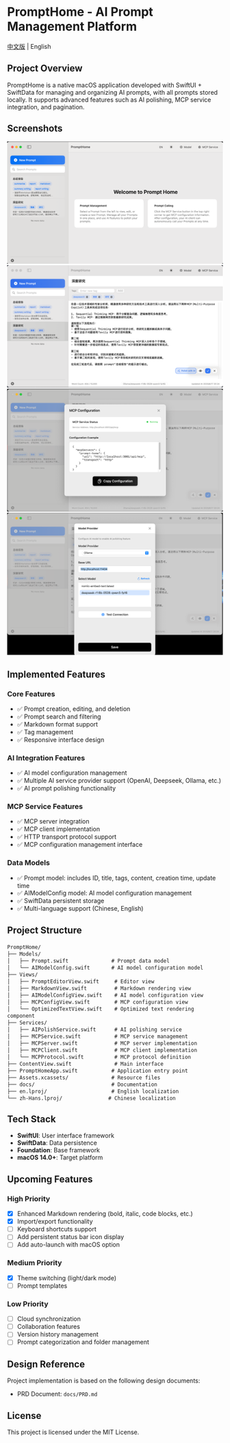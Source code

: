 # PromptHome - AI Prompt Management Platform

[中文版](README.md) | English

## Project Overview

PromptHome is a native macOS application developed with SwiftUI + SwiftData for managing and organizing AI prompts, with all prompts stored locally. It supports advanced features such as AI polishing, MCP service integration, and pagination.

## Screenshots
![PromptHome Main Interface](PromptHome/PromptHome/docs/main.png)
![Prompt Editor](PromptHome/PromptHome/docs/Prompt_Editor.png)
![MCP Configuration Interface](PromptHome/PromptHome/docs/MCP_Configration.png)
![Model Provider Interface](PromptHome/PromptHome/docs/Model_Provider.png)

## Implemented Features

### Core Features
- ✅ Prompt creation, editing, and deletion
- ✅ Prompt search and filtering
- ✅ Markdown format support
- ✅ Tag management
- ✅ Responsive interface design

### AI Integration Features
- ✅ AI model configuration management
- ✅ Multiple AI service provider support (OpenAI, Deepseek, Ollama, etc.)
- ✅ AI prompt polishing functionality

### MCP Service Features
- ✅ MCP server integration
- ✅ MCP client implementation
- ✅ HTTP transport protocol support
- ✅ MCP configuration management interface

### Data Models
- ✅ Prompt model: includes ID, title, tags, content, creation time, update time
- ✅ AIModelConfig model: AI model configuration management
- ✅ SwiftData persistent storage
- ✅ Multi-language support (Chinese, English)

## Project Structure

```
PromptHome/
├── Models/
│   ├── Prompt.swift              # Prompt data model
│   └── AIModelConfig.swift       # AI model configuration model
├── Views/
│   ├── PromptEditorView.swift     # Editor view
│   ├── MarkdownView.swift         # Markdown rendering view
│   ├── AIModelConfigView.swift    # AI model configuration view
│   ├── MCPConfigView.swift        # MCP configuration view
│   └── OptimizedTextView.swift    # Optimized text rendering component
├── Services/
│   ├── AIPolishService.swift      # AI polishing service
│   ├── MCPService.swift           # MCP service management
│   ├── MCPServer.swift            # MCP server implementation
│   ├── MCPClient.swift            # MCP client implementation
│   └── MCPProtocol.swift          # MCP protocol definition
├── ContentView.swift              # Main interface
├── PromptHomeApp.swift           # Application entry point
├── Assets.xcassets/              # Resource files
├── docs/                         # Documentation
├── en.lproj/                     # English localization
└── zh-Hans.lproj/               # Chinese localization
```

## Tech Stack

- **SwiftUI**: User interface framework
- **SwiftData**: Data persistence
- **Foundation**: Base framework
- **macOS 14.0+**: Target platform

## Upcoming Features

### High Priority
- [X] Enhanced Markdown rendering (bold, italic, code blocks, etc.)
- [X] Import/export functionality
- [ ] Keyboard shortcuts support
- [ ] Add persistent status bar icon display
- [ ] Add auto-launch with macOS option

### Medium Priority
- [X] Theme switching (light/dark mode)
- [ ] Prompt templates

### Low Priority
- [ ] Cloud synchronization
- [ ] Collaboration features
- [ ] Version history management
- [ ] Prompt categorization and folder management

## Design Reference

Project implementation is based on the following design documents:
- PRD Document: `docs/PRD.md`

## License

This project is licensed under the MIT License.